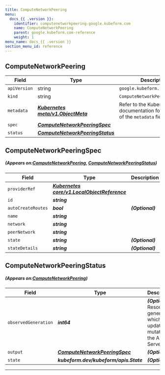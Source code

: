 ```yaml
---
title: ComputeNetworkPeering
menu:
  docs_{{ .version }}:
    identifier: computenetworkpeering-google.kubeform.com
    name: ComputeNetworkPeering
    parent: google.kubeform.com-reference
    weight: 1
menu_name: docs_{{ .version }}
section_menu_id: reference
---
```


## ComputeNetworkPeering
| Field | Type | Description |
| ------ | ----- | ----------- |
| `apiVersion` | string | `google.kubeform.com/v1alpha1` |
|    `kind` | string | `ComputeNetworkPeering` |
| `metadata` | ***[Kubernetes meta/v1.ObjectMeta](https://kubernetes.io/docs/reference/generated/kubernetes-api/v1.13/#objectmeta-v1-meta)***|Refer to the Kubernetes API documentation for the fields of the `metadata` field.|
| `spec` | ***[ComputeNetworkPeeringSpec](#ComputeNetworkPeeringSpec)***||
| `status` | ***[ComputeNetworkPeeringStatus](#ComputeNetworkPeeringStatus)***||
## ComputeNetworkPeeringSpec
##### (Appears on:[ComputeNetworkPeering](#ComputeNetworkPeering), [ComputeNetworkPeeringStatus](#ComputeNetworkPeeringStatus))
| Field | Type | Description |
| ------ | ----- | ----------- |
| `providerRef` | ***[Kubernetes core/v1.LocalObjectReference](https://kubernetes.io/docs/reference/generated/kubernetes-api/v1.13/#localobjectreference-v1-core)***||
| `id` | ***string***||
| `autoCreateRoutes` | ***bool***| ***(Optional)*** |
| `name` | ***string***||
| `network` | ***string***||
| `peerNetwork` | ***string***||
| `state` | ***string***| ***(Optional)*** |
| `stateDetails` | ***string***| ***(Optional)*** |
## ComputeNetworkPeeringStatus
##### (Appears on:[ComputeNetworkPeering](#ComputeNetworkPeering))
| Field | Type | Description |
| ------ | ----- | ----------- |
| `observedGeneration` | ***int64***| ***(Optional)*** Resource generation, which is updated on mutation by the API Server.|
| `output` | ***[ComputeNetworkPeeringSpec](#ComputeNetworkPeeringSpec)***| ***(Optional)*** |
| `state` | ***kubeform.dev/kubeform/apis.State***| ***(Optional)*** |
---
